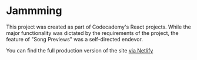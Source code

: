 # Jammming

This project was created as part of Codecademy's React projects. While the major functionality was dictated by the requirements of the project, the feature of "Song Previews" was a self-directed endevor.

You can find the full production version of the site [via Netlify](https://romantic-nightingale-dbb8a5.netlify.app/)
